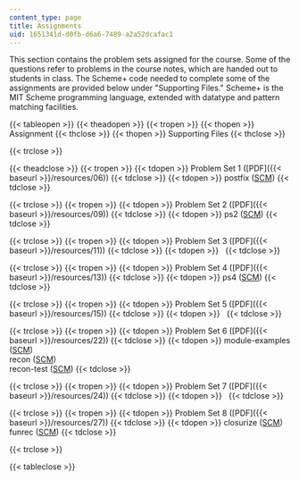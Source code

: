 ```yaml
---
content_type: page
title: Assignments
uid: 1651341d-d0fb-d6a6-7489-a2a52dcafac1
---
```


This section contains the problem sets assigned for the course. Some of the questions refer to problems in the course notes, which are handed out to students in class. The Scheme+ code needed to complete some of the assignments are provided below under "Supporting Files." Scheme+ is the MIT Scheme programming language, extended with datatype and pattern matching facilities.

{{< tableopen >}}
{{< theadopen >}}
{{< tropen >}}
{{< thopen >}}
Assignment
{{< thclose >}}
{{< thopen >}}
Supporting Files
{{< thclose >}}

{{< trclose >}}

{{< theadclose >}}
{{< tropen >}}
{{< tdopen >}}
Problem Set 1 ([PDF]({{< baseurl >}}/resources/06))
{{< tdclose >}}
{{< tdopen >}}
postfix ([SCM](./resolveuid/d0654618b2d8c9c73c2854050579e1e2))
{{< tdclose >}}

{{< trclose >}}
{{< tropen >}}
{{< tdopen >}}
Problem Set 2 ([PDF]({{< baseurl >}}/resources/09))
{{< tdclose >}}
{{< tdopen >}}
ps2 ([SCM](./resolveuid/aaf2b214dbe20190415f8e39a564e838))
{{< tdclose >}}

{{< trclose >}}
{{< tropen >}}
{{< tdopen >}}
Problem Set 3 ([PDF]({{< baseurl >}}/resources/11))
{{< tdclose >}}
{{< tdopen >}}
 
{{< tdclose >}}

{{< trclose >}}
{{< tropen >}}
{{< tdopen >}}
Problem Set 4 ([PDF]({{< baseurl >}}/resources/13))
{{< tdclose >}}
{{< tdopen >}}
ps4 ([SCM](./resolveuid/01d6ada8f4448b96c4570fea8d19fc68))
{{< tdclose >}}

{{< trclose >}}
{{< tropen >}}
{{< tdopen >}}
Problem Set 5 ([PDF]({{< baseurl >}}/resources/15))
{{< tdclose >}}
{{< tdopen >}}
 
{{< tdclose >}}

{{< trclose >}}
{{< tropen >}}
{{< tdopen >}}
Problem Set 6 ([PDF]({{< baseurl >}}/resources/22))
{{< tdclose >}}
{{< tdopen >}}
module-examples ([SCM](./resolveuid/5ed12445657ee56d2be3797188a60a49))  
recon ([SCM](./resolveuid/eca193406671dc3da6a59ecaabc3a404))  
recon-test ([SCM](./resolveuid/850b1f9f09bce270df0020d79c0caaa6))
{{< tdclose >}}

{{< trclose >}}
{{< tropen >}}
{{< tdopen >}}
Problem Set 7 ([PDF]({{< baseurl >}}/resources/24))
{{< tdclose >}}
{{< tdopen >}}
 
{{< tdclose >}}

{{< trclose >}}
{{< tropen >}}
{{< tdopen >}}
Problem Set 8 ([PDF]({{< baseurl >}}/resources/27))
{{< tdclose >}}
{{< tdopen >}}
closurize ([SCM](./resolveuid/2f5b28c79117d151a92900002ab66ba0))  
funrec ([SCM](./resolveuid/1f9696ebc89b1aa98b12712f7f7ad334))
{{< tdclose >}}

{{< trclose >}}

{{< tableclose >}}